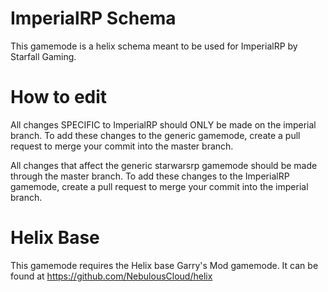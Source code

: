 # ImperialRP Schema

This gamemode is a helix schema meant to be used for ImperialRP by Starfall Gaming.

# How to edit

All changes SPECIFIC to ImperialRP should ONLY be made on the imperial branch.
To add these changes to the generic gamemode, create a pull request to merge your commit into the master branch.

All changes that affect the generic starwarsrp gamemode should be made through the master branch.
To add these changes to the ImperialRP gamemode, create a pull request to merge your commit into the imperial branch.

# Helix Base

This gamemode requires the Helix base Garry's Mod gamemode.
It can be found at https://github.com/NebulousCloud/helix
